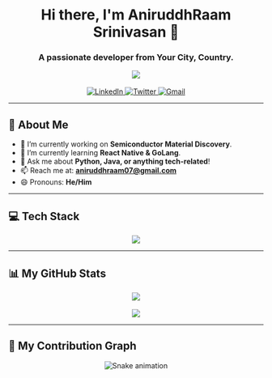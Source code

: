 <div align="center">

<h1> Hi there, I'm AniruddhRaam Srinivasan 👋 </h1>

<h3>A passionate developer from Your City, Country.</h3>

<a href="https://github.com/Aniruddhraam">
  <img align="center" src="https://readme-typing-svg.herokuapp.com?font=JetBrains+Mono&size=25&duration=4000&color=33FF33&center=true&vCenter=true&width=800&lines=Always+learning+and+exploring+new+technologies.;Building+cool+stuff+with+code.;Coffee-fueled+bug+squasher.☕" />
</a>

</div>

<br/>

<div align="center">
  <a href="https://www.linkedin.com/in/aniruddhraam-srinivasan">
    <img src="https://img.shields.io/badge/LinkedIn-0077B5?style=for-the-badge&logo=linkedin&logoColor=white" alt="LinkedIn"/>
  </a>
  <a href="https://x.com/AniruddhRaam07">
    <img src="https://img.shields.io/badge/Twitter-1DA1F2?style=for-the-badge&logo=twitter&logoColor=white" alt="Twitter"/>
  </a>
  <a href="mailto:aniruddhraam07@gmail.com">
    <img src="https://img.shields.io/badge/Gmail-D14836?style=for-the-badge&logo=gmail&logoColor=white" alt="Gmail"/>
  </a>
</div>

---

## 🚀 About Me

- 🔭 I’m currently working on **Semiconductor Material Discovery**.
- 🌱 I’m currently learning **React Native & GoLang**.
- 💬 Ask me about **Python, Java, or anything tech-related**!
- 📫 Reach me at: **aniruddhraam07@gmail.com**
- 😄 Pronouns: **He/Him**

---

## 💻 Tech Stack

<div align="center">
  <a href="https://skillicons.dev">
    <img src="https://skillicons.dev/icons?i=js,java,py,go,scala,c,html,css,tailwind,react,angular,mysql,tensorflow,matlab,git,github,linux,bash,windows,md&perline=10" />
  </a>
</div>

---

## 📊 My GitHub Stats

<div align="center">
  <a href="https://github.com/anuraghazra/github-readme-stats">
    <img align="center" src="https://github-readme-stats.vercel.app/api?username=Aniruddhraam&show_icons=true&theme=dracula&count_private=true&include_all_commits=true" />
  </a>
  <br/><br/>
  <a href="https://github.com/anuraghazra/github-readme-stats">
    <img align="center" src="https://github-readme-stats.vercel.app/api/top-langs/?username=Aniruddhraam&layout=compact&theme=dracula" />
  </a>
</div>

---

## 🐍 My Contribution Graph

<div align="center">
  <img src="https://raw.githubusercontent.com/Aniruddhraam/Aniruddhraam/dist/snake.svg" alt="Snake animation">
</div>
